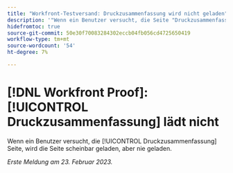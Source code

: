 ```yaml
---
title: "Workfront-Testversand: Druckzusammenfassung wird nicht geladen"
description: '"Wenn ein Benutzer versucht, die Seite "Druckzusammenfassung"zu laden, scheint die Seite zu laden, wird sie jedoch nie geladen."'
hidefromtoc: true
source-git-commit: 50e30f70083284302eccb04fb056cd4725650419
workflow-type: tm+mt
source-wordcount: '54'
ht-degree: 7%

---
```



# [!DNL Workfront Proof]: [!UICONTROL Druckzusammenfassung] lädt nicht

Wenn ein Benutzer versucht, die [!UICONTROL Druckzusammenfassung] Seite, wird die Seite scheinbar geladen, aber nie geladen.

_Erste Meldung am 23. Februar 2023._

